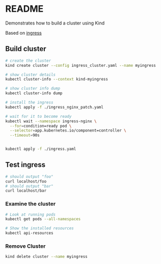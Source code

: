 # README
Demonstrates how to build a cluster using Kind 

Based on [ingress](https://kind.sigs.k8s.io/docs/user/ingress/)
## Build cluster

```sh
# create the cluster
kind create cluster --config ingress_cluster.yaml --name myingress

# show cluster details
kubectl cluster-info --context kind-myingress

# show cluster info dump
kubectl cluster-info dump       
```


```sh
# install the ingress
kubectl apply -f ./ingress_nginx_patch.yaml

# wait for it to become ready
kubectl wait --namespace ingress-nginx \
  --for=condition=ready pod \
  --selector=app.kubernetes.io/component=controller \
  --timeout=90s
```

```sh

kubectl apply -f ./ingress.yaml 
```

## Test ingress
```sh
# should output "foo"
curl localhost/foo
# should output "bar"
curl localhost/bar

```

### Examine the cluster
```sh
# Look at running pods
kubectl get pods --all-namespaces

# Show the installed resources
kubectl api-resources
```

### Remove Cluster
```sh
kind delete cluster --name myingress 
```



